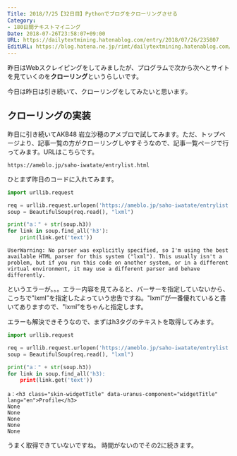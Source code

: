 ```yaml
---
Title: 2018/7/25【32日目】Pythonでブログをクローリングさせる
Category:
- 180日間テキストマイニング
Date: 2018-07-26T23:58:07+09:00
URL: https://dailytextmining.hatenablog.com/entry/2018/07/26/235807
EditURL: https://blog.hatena.ne.jp/rimt/dailytextmining.hatenablog.com/atom/entry/10257846132604892032
---
```


昨日はWebスクレイピングをしてみましたが、プログラムで次から次へとサイトを見ていくのを<b>クローリング</b>というらしいです。

今日は昨日は引き続いて、クローリングをしてみたいと思います。

## クローリングの実装
昨日に引き続いてAKB48 岩立沙穂のアメブロで試してみます。ただ、トップページより、記事一覧の方がクローリングしやすそうなので、記事一覧ページで行ってみます。URLはこちらです。

```
https://ameblo.jp/saho-iwatate/entrylist.html
```
ひとまず昨日のコードに入れてみます。
```python
import urllib.request

req = urllib.request.urlopen('https://ameblo.jp/saho-iwatate/entrylist.html')
soup = BeautifulSoup(req.read(), "lxml")

print("a：" + str(soup.h3))
for link in soup.find_all('h3'):
    print(link.get('text'))
```
```
UserWarning: No parser was explicitly specified, so I'm using the best available HTML parser for this system ("lxml"). This usually isn't a problem, but if you run this code on another system, or in a different virtual environment, it may use a different parser and behave differently.
```
というエラーが。。。エラー内容を見てみると、パーサーを指定していないから、こっちで"lxml”を指定したよっていう忠告ですね。"lxml”が一番優れていると書いてありますので、"lxml”をちゃんと指定します。

エラーも解決できそうなので、まずはh3タグのテキストを取得してみます。

```python
import urllib.request

req = urllib.request.urlopen('https://ameblo.jp/saho-iwatate/entrylist.html')
soup = BeautifulSoup(req.read(), "lxml")

print("a：" + str(soup.h3))
for link in soup.find_all('h3):
    print(link.get('text'))
```

```
a：<h3 class="skin-widgetTitle" data-uranus-component="widgetTitle" lang="en">Profile</h3>
None
None
None
None
None
```

うまく取得できていないですね。
時間がないのでその2に続きます。
